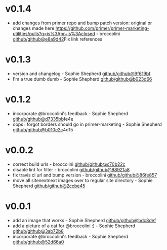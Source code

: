 # v0.1.4

 * add changes from primer repo and bump patch version: original pr changes made here https://github.com/primer/primer-marketing-utilities/pulls?q=is%3Apr+is%3Aclosed - broccolini [github/github@e8a9d42](https://github.com/github/github/commit/e8a9d42)Fix link references

# v0.1.3

 * version and changelog - Sophie Shepherd [github/github@9f619bf](https://github.com/github/github/commit/9f619bf)
 * I'm a true dumb dumb - Sophie Shepherd [github/github@b023d66](https://github.com/github/github/commit/b023d66)

# v0.1.2

 * incorporate @broccolini's feedback - Sophie Shepherd [github/github@d7335bb](https://github.com/github/github/commit/d7335bb)fe4e
 * oops i forgot borders should go in primer-marketing - Sophie Shepherd [github/github@b010e2c](https://github.com/github/github/commit/b010e2c)4d15

# v0.0.2

 * correct build urls - broccolini [github/github@c70b22c](https://github.com/github/github/commit/c70b22c)
 * disable lint for filter - broccolini [github/github@88921a8](https://github.com/github/github/commit/88921a8)
 * fix travis ci url and bump version - broccolini [github/github@86fe857](https://github.com/github/github/commit/86fe857)
 * move all sitenextnext images over to regular site directory - Sophie Shepherd [github/github@2ccbe45](https://github.com/github/github/commit/2ccbe45)

# v0.0.1

 * add an image that works - Sophie Shepherd [github/github@bdc8def](https://github.com/github/github/commit/bdc8def)
 * add a picture of a cat for @broccolini :) - Sophie Shepherd [github/github@3ab72b8](https://github.com/github/github/commit/3ab72b8)
 * incorporate @broccolini's feedback - Sophie Shepherd [github/github@52d66a0](https://github.com/github/github/commit/52d66a0)